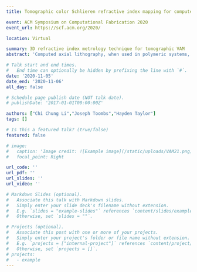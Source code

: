 ```yaml
---
title: Tomographic color Schlieren refractive index mapping for computed axial lithography

event: ACM Symposium on Computational Fabrication 2020
event_url: https://scf.acm.org/2020/

location: Virtual

summary: 3D refractive index metrology technique for tomographic VAM 
abstract: 'Computed axial lithography, when used in polymeric systems, directly solidifies freeform three-dimensional geometries inside liquid or gelled materials. Currently, this patterning system operates in open loop where projections are designed prior to the print so identification of errors and corrections can only be done after the printed object has been processed. This work introduces an in-situ 3D refractive index monitoring system to track localized material conversion by performing tomographic reconstruction from color Schlieren images. Our system successfully reconstructed evolving phase objects inside resins and the reconstruction quality was verified by comparison with isosurface laser scans. The technique provides support for physics-based real-time pattern modification to improve print fidelity and reduce manual iteration time when experimenting with new materials.'

# Talk start and end times.
#   End time can optionally be hidden by prefixing the line with `#`.
date: '2020-11-05'
date_end: '2020-11-06'
all_day: false

# Schedule page publish date (NOT talk date).
# publishDate: '2017-01-01T00:00:00Z'

authors: ["Chi Chung Li","Joseph Toombs","Hayden Taylor"]
tags: []

# Is this a featured talk? (true/false)
featured: false

# image:
#   caption: 'Image credit: ![Example image](/static/uploads/VAM21.png)'
#   focal_point: Right

url_code: ''
url_pdf: ''
url_slides: ''
url_video: ''

# Markdown Slides (optional).
#   Associate this talk with Markdown slides.
#   Simply enter your slide deck's filename without extension.
#   E.g. `slides = "example-slides"` references `content/slides/example-slides.md`.
#   Otherwise, set `slides = ""`.

# Projects (optional).
#   Associate this post with one or more of your projects.
#   Simply enter your project's folder or file name without extension.
#   E.g. `projects = ["internal-project"]` references `content/project/deep-learning/index.md`.
#   Otherwise, set `projects = []`.
# projects:
#   - example
---
```

<!-- ![Conference image](images/R2R21.png) -->